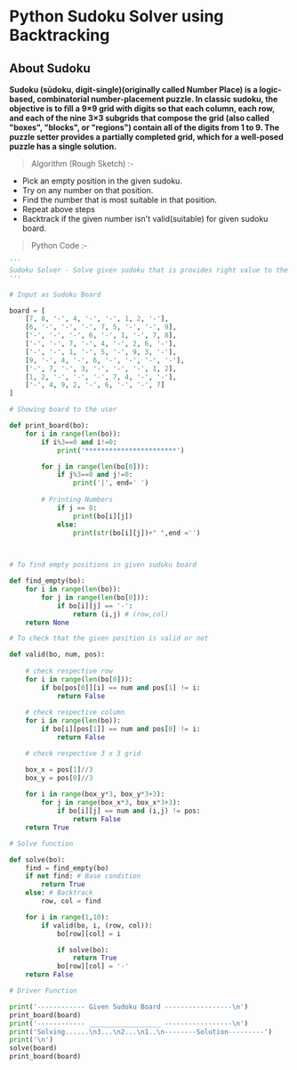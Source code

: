 # Python Sudoku Solver using Backtracking #

## About Sudoku ##

**Sudoku (sūdoku, digit-single)(originally called Number Place) is a logic-based, combinatorial number-placement puzzle. In classic sudoku, the objective is to fill a 9×9 grid with digits so that each column, each row, and each of the nine 3×3 subgrids that compose the grid (also called "boxes", "blocks", or "regions") contain all of the digits from 1 to 9. The puzzle setter provides a partially completed grid, which for a well-posed puzzle has a single solution.**


>Algorithm (Rough Sketch) :-<br>

- Pick an empty position in the given sudoku.
- Try on any number on that position.
- Find the number that is most suitable in that position.
- Repeat above steps
- Backtrack if the given number isn't valid(suitable) for given sudoku board.
  
>Python Code :-

```Python
'''
Sudoku Solver - Solve given sudoku that is provides right value to the blank position in the sudoku.
'''

# Input as Sudoku Board

board = [
    [7, 8, '-', 4, '-', '-', 1, 2, '-'],
    [6, '-', '-', '-', 7, 5, '-', '-', 9],
    ['-', '-', '-', 6, '-', 1, '-', 7, 8],
    ['-', '-', 7, '-', 4, '-', 2, 6, '-'],
    ['-', '-', 1, '-', 5, '-', 9, 3, '-'],
    [9, '-', 4, '-', 6, '-', '-', '-', '-'],
    ['-', 7, '-', 3, '-', '-', '-', 1, 2],
    [1, 2, '-', '-', '-', 7, 4, '-', '-'],
    ['-', 4, 9, 2, '-', 6, '-', '-', 7]
]

# Showing board to the user

def print_board(bo):
    for i in range(len(bo)):
        if i%3==0 and i!=0:
            print('***********************')

        for j in range(len(bo[0])):
            if j%3==0 and j!=0:
                print('|', end=' ')
        
        # Printing Numbers        
            if j == 8:
                print(bo[i][j])
            else:
                print(str(bo[i][j])+" ",end ='')

           

# To find empty positions in given sudoku board

def find_empty(bo):
    for i in range(len(bo)):
        for j in range(len(bo[0])):
            if bo[i][j] == '-':
                return (i,j) # (row,col)
    return None

# To check that the given position is valid or not

def valid(bo, num, pos):
    
    # check respective row
    for i in range(len(bo[0])):
        if bo[pos[0]][i] == num and pos[1] != i:
            return False
    
    # check respective column
    for i in range(len(bo)):
        if bo[i][pos[1]] == num and pos[0] != i:
            return False

    # check respective 3 x 3 grid

    box_x = pos[1]//3
    box_y = pos[0]//3
    
    for i in range(box_y*3, box_y*3+3):
        for j in range(box_x*3, box_x*3+3):
            if bo[i][j] == num and (i,j) != pos:
                return False
    return True

# Solve function

def solve(bo):
    find = find_empty(bo)
    if not find: # Base condition
        return True
    else: # Backtrack
        row, col = find

    for i in range(1,10):
        if valid(bo, i, (row, col)):
            bo[row][col] = i

            if solve(bo):
                return True
            bo[row][col] = '-'
    return False

# Driver Function

print('------------ Given Sudoku Board -----------------\n')
print_board(board)
print('------------ __________________ -----------------\n')
print('Solving......\n3...\n2...\n1..\n--------Solution---------')
print('\n')
solve(board)
print_board(board)

```
 

